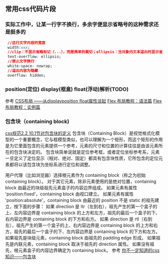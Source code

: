 ## 常用css代码片段

### 实际工作中，让某一行字不换行，多余字便显示省略号的这种需求还是挺多的
```css
 //这行文字内容的宽度
 width:xxx;
 //clip：不显示省略标记（...），而是简单的裁切；ellipsis：当对象内文本溢出时显示省略标记（...）
 text-overflow: ellipsis;
 //禁止文字换行
 white-space: nowrap;
 //溢出内容为隐藏
 overflow: hidden;
```

### position(定位) display(框盒) float(浮动)解析(TODO)

参考
[CSS布局 ——从displayposition float属性谈起](https://www.cnblogs.com/dolphinX/archive/2012/10/13/2722501.html)
[Flex 布局教程：语法篇](http://www.ruanyifeng.com/blog/2015/07/flex-grammar.html?utm_source=tuicool)
[Flex 布局教程：实例篇](http://www.ruanyifeng.com/blog/2015/07/flex-examples.html)


### 包含块（containing block)
[css规范2.2 10.1节对包含块的定义](https://www.w3.org/TR/CSS22/visudet.html#containing-block-details)
包含块（Containing Block）是视觉格式化模型的一个重要概念，它与框模型类似，也可以理解为一个矩形，而这个矩形的作用是为它里面包含的元素提供一个参考，元素的尺寸和位置的计算往往是由该元素所在的包含块决定的。
包含块简单说就是定位参考框，或者定位坐标参考系，元素一旦定义了定位显示（相对、绝对、固定）都具有包含块性质，它所包含的定位元素都将以该包含块为坐标系进行定位和调整。

用户代理（比如浏览器）选择根元素作为 containing block（称之为初始 containing block）。
对于其它元素，除非元素使用的是绝对位置，containing block 由最近的块级祖先元素盒子的内容边界组成。
如果元素有属性 'position:fixed'，containing block 由视口建立。
如果元素有属性 'position:absolute'，containing block 由最近的 position 不是 static 的祖先建立，按下面的步骤：
    如果 direction 是 ltr（左到右），祖先产生的第一个盒子的上、左内容边界是 containing block 的上方和左方，祖先的最后一个盒子的下、右内容边界是 containing block 的下方和右方。
    如果 direction 是 rtl（右到左），祖先产生的第一个盒子的上、右内容边界是 containing block 的上方和右方，祖先的最后一个盒子的下、左内容边界是 containing block 的下方和左方。
    如果祖先是块级元素，containing block 由祖先的 padding edge 形成。
    如果祖先是内联元素，containing block 取决于祖先的 direction 属性。
    如果没有祖先，根元素盒子的内容边界确定为 containing block。
参考
[你不一定知道的css知识——包含块](https://www.jianshu.com/p/ac7771ea1e9e)

